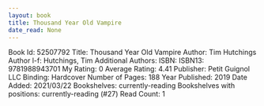 ```yaml
---
layout: book
title: Thousand Year Old Vampire
date_read: None
---
```


Book Id: 52507792
Title: Thousand Year Old Vampire
Author: Tim Hutchings
Author l-f: Hutchings, Tim
Additional Authors: 
ISBN: 
ISBN13: 9781988943701
My Rating: 0
Average Rating: 4.41
Publisher: Petit Guignol LLC
Binding: Hardcover
Number of Pages: 188
Year Published: 2019
Date Added: 2021/03/22
Bookshelves: currently-reading
Bookshelves with positions: currently-reading (#27)
Read Count: 1

